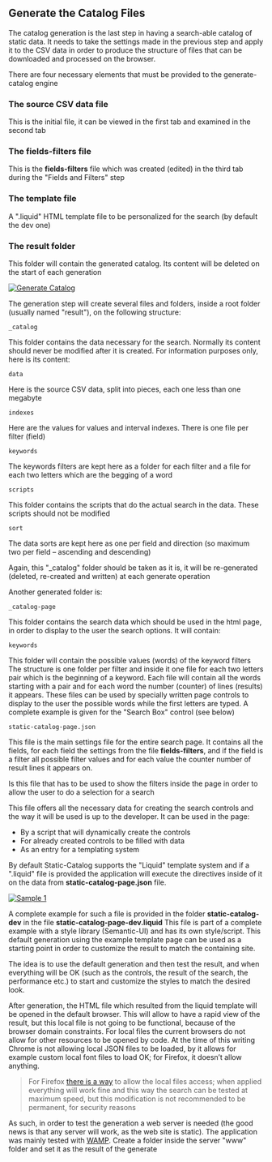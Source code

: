 ﻿## Generate the Catalog Files

The catalog generation is the last step in having a search-able catalog of static data. It needs to take the settings made in the previous step and apply it to the CSV data in order to produce the structure of files that can be downloaded and processed on the browser.

There are four necessary elements that must be provided to the generate-catalog engine

### The **source** CSV data file

This is the initial file, it can be viewed in the first tab and examined in the second tab

### The **fields-filters** file

This is the **fields-filters** file which was created (edited) in the third tab during the "Fields and Filters" step

### The **template** file

A ".liquid" HTML template file to be personalized for the search (by default the dev one)

### The result folder

This folder will contain the generated catalog. Its content will be deleted on the start of each generation

[![Generate Catalog]( ../screenshots/static-catalog--generate.png)]( ../screenshots/static-catalog--generate.png)


The generation step will create several files and folders, inside a root folder (usually named "result"), on the following structure:

```_catalog```

This folder contains the data necessary for the search. Normally its content should never be modified after it is created. For information purposes only, here is its content:

```data```

Here is the source CSV data, split into pieces, each one less than one megabyte

```indexes```

Here are the values for values and interval indexes. There is one file per filter (field)

```keywords```

The keywords filters are kept here as a folder for each filter and a file for each two letters which are the begging of a word

```scripts```

This folder contains the scripts that do the actual search in the data. These scripts should not be modified

```sort```

The data sorts are kept here as one per field and direction (so maximum two per field – ascending and descending)


Again, this "_catalog" folder should be taken as it is, it will be re-generated (deleted, re-created and written) at each generate operation


Another generated folder is:

```_catalog-page```

This folder contains the search data which should be used in the html page, in order to display to the user the search options. It will contain:

```keywords```

This folder will contain the possible values (words) of the keyword filters
The structure is one folder per filter and inside it one file for each two letters pair which is the beginning of a keyword. Each file will contain all the words starting with a pair and for each word the number (counter) of lines (results) it appears.
These files can be used by specially written page controls to display to the user the possible words while the first letters are typed.
A complete example is given for the "Search Box" control (see below)

```static-catalog-page.json```

This file is the main settings file for the entire search page. It contains all the fields, for each field the settings from the file **fields-filters**, and if the field is a filter all possible filter values and for each value the counter number of result lines it appears on.

Is this file that has to be used to show the filters inside the page in order to allow the user to do a selection for a search

This file offers all the necessary data for creating the search controls and the way it will be used is up to the developer. It can be used in the page:
* By a script that will dynamically create the controls
* For already created controls to be filled with data
* As an entry for a templating system

By default Static-Catalog supports the "Liquid" template system and if a ".liquid" file is provided the application will execute the directives inside of it on the data from **static-catalog-page.json** file.

[![Sample 1]( ../screenshots/static-catalog--sample-1.png)]( ../screenshots/static-catalog--sample-1.png)

A complete example for such a file is provided in the folder **static-catalog-dev** in the file **static-catalog-page-dev.liquid**
This file is part of a complete example with a style library (Semantic-UI) and has its own style/script. This default generation using the example template page can be used as a starting point in order to customize the result to match the containing site.

The idea is to use the default generation and then test the result, and when everything will be OK (such as the controls, the result of the search, the performance etc.) to start and customize the styles to match the desired look.

After generation, the HTML file which resulted from the liquid template will be opened in the default browser. This will allow to have a rapid view of the result, but this local file is not going to be functional, because of the browser domain constraints. For local files the current browsers do not allow for other resources to be opened by code. At the time of this writing Chrome is not allowing local JSON files to be loaded, by it allows for example custom local font files to load OK; for Firefox, it doesn’t allow anything.

> For Firefox [there is a way](https://support.mozilla.org/en-US/questions/1264312) to allow the local files access; when applied everything will work fine and this way the search can be tested at maximum speed, but this modification is not recommended to be permanent, for security reasons

As such, in order to test the generation a web server is needed (the good news is that any server will work, as the web site is static). The application was mainly tested with [WAMP](http://www.wampserver.com/en/). Create a folder inside the server "www" folder and set it as the result of the generate 

